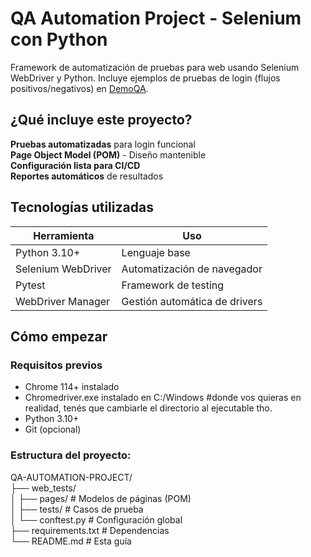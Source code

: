 #  QA Automation Project - Selenium con Python

Framework de automatización de pruebas para web usando Selenium WebDriver y Python. Incluye ejemplos de pruebas de login (flujos positivos/negativos) en [DemoQA](https://demoqa.com/login).

##  ¿Qué incluye este proyecto?

 **Pruebas automatizadas** para login funcional  
 **Page Object Model (POM)** - Diseño mantenible  
 **Configuración lista para CI/CD**  
 **Reportes automáticos** de resultados  

##  Tecnologías utilizadas

| Herramienta       | Uso                          |
|-------------------|------------------------------|
| Python 3.10+      | Lenguaje base                |
| Selenium WebDriver| Automatización de navegador  |
| Pytest            | Framework de testing         |
| WebDriver Manager | Gestión automática de drivers|

##  Cómo empezar

### Requisitos previos
- Chrome 114+ instalado
- Chromedriver.exe instalado en C:/Windows #donde vos quieras en realidad, tenés que cambiarle el directorio al ejecutable tho.
- Python 3.10+
- Git (opcional)

### Estructura del proyecto: 
  QA-AUTOMATION-PROJECT/  
    ├── web_tests/  
    │   ├── pages/       # Modelos de páginas (POM)  
    │   ├── tests/       # Casos de prueba  
    │   └── conftest.py  # Configuración global  
    ├── requirements.txt # Dependencias  
    └── README.md        # Esta guía  
